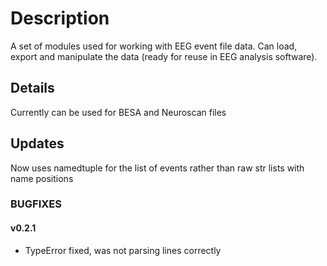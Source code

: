 Description
===========

A set of modules used for working with EEG event file data. Can load, export and manipulate the data (ready for reuse in EEG analysis software).

Details
-------

Currently can be used for BESA and Neuroscan files

## Updates

Now uses namedtuple for the list of events rather than raw str lists with name positions

### BUGFIXES

#### v0.2.1

* TypeError fixed, was not parsing lines correctly
